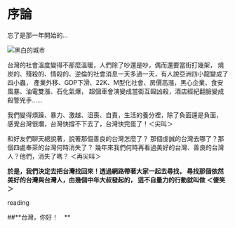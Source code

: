# 序論


忘了是那一年開始的...

![黑白的城市](http://i.imgur.com/dK4H30F.jpg)

台灣的社會溫度變得不那麼溫暖，人們除了吵還是吵，偶而還要當街打幾架，
燒炭的、殘殺的、情殺的、逆倫的社會消息一天多過一天，有人說亞洲四小龍變成了四小蟲，
產業外移、GDP下滑、22K、M型化社會、房價高漲，黑心企業、食安風暴、油電雙漲、石化氣爆，
超個車會演變成當街互毆凶殺，酒店經紀翻臉變成殺警兇手……

我們變得煩躁、暴力、激越、沮喪、自責，生活的養分裡，除了負面還是負面，
感覺台灣很爛，台灣快撐不下去了，台灣快完蛋了！＜尖叫＞

和好友們聊天總說著，說著那個善良的台灣怎麼了？
那個虔誠的台灣去哪了？那個四處奉茶的台灣何時消失了？
幾年來我們何時再看過美好的台灣、善良的台灣人？他們，消失了嗎？
＜再尖叫＞


**於是，我們決定去把台灣找回來！透過網路帶著大家一起去尋找，
尋找那個依然美好的台灣與台灣人，由幾個中年大叔發起的，
這不自量力的行動就叫做
＜傻笑＞**

reading

##**台灣，你好！　**





